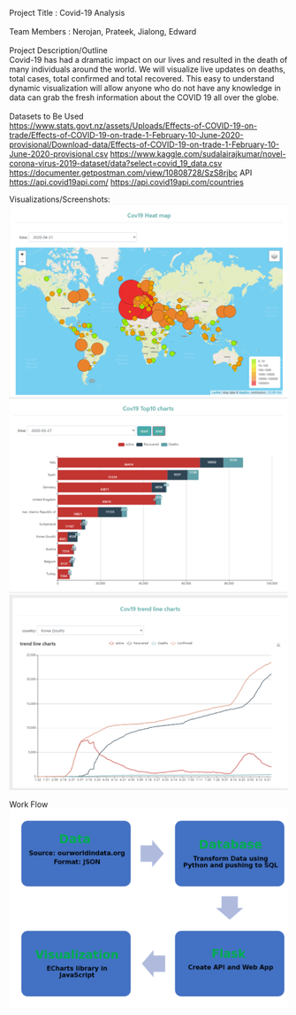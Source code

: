 Project Title : Covid-19 Analysis  <br/>
<br/>
Team Members : Nerojan, Prateek, Jialong, Edward <br/>
<br/>
Project Description/Outline
<br/>
Covid-19 has had a dramatic impact on our lives and resulted in the death of many individuals around the world. We will visualize live updates on deaths, total cases, total confirmed and total recovered. This easy to understand dynamic visualization will allow anyone who do not have any knowledge in data can grab the fresh information about the COVID 19 all over the globe.<br/>
<br/>
Datasets to Be Used<br/>
https://www.stats.govt.nz/assets/Uploads/Effects-of-COVID-19-on-trade/Effects-of-COVID-19-on-trade-1-February-10-June-2020-provisional/Download-data/Effects-of-COVID-19-on-trade-1-February-10-June-2020-provisional.csv
https://www.kaggle.com/sudalairajkumar/novel-corona-virus-2019-dataset/data?select=covid_19_data.csv
https://documenter.getpostman.com/view/10808728/SzS8rjbc
API
https://api.covid19api.com/
https://api.covid19api.com/countries

Visualizations/Screenshots:
![worldheatmap](images/worldheatmap.png)
![top10](images/top10.png)
![trendline](images/trendline.png)

Work Flow
![flowchart](images/flowchart.png)
